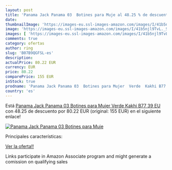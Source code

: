 ```yaml
---
layout: post
title: 'Panama Jack Panama 03  Botines para Muje al 48.25 % de descuento'
date: 
thumbnailImage: 'https://images-eu.ssl-images-amazon.com/images/I/41b5njl9TvL._SL200_.jpg'
image: 'https://images-eu.ssl-images-amazon.com/images/I/41b5njl9TvL._SL200_.jpg'
images: [ 'https://images-eu.ssl-images-amazon.com/images/I/41b5njl9TvL._SL200_.jpg' ]
comments: true
category: ofertas
author: ring
slug: 'B07B9QGFSL-es'
description:
actualPrice: 80.22 EUR
currency: EUR
price: 80.22
comparePrice: 155 EUR
inStock: true
prodname: 'Panama Jack Panama 03  Botines para Mujer  Verde  Kakhi B77   39 EU'
country: 'es'
---
```


Está [Panama Jack Panama 03  Botines para Mujer  Verde  Kakhi B77   39 EU](https://www.amazon.es/dp/B07B9QGFSL/?tag=tolees-21) con 48.25 de descuento por 80.22 EUR (original: 155 EUR) en el siguiente enlace!

[![Panama Jack Panama 03  Botines para Muje](https://images-eu.ssl-images-amazon.com/images/I/41b5njl9TvL._SL200_.jpg)](https://www.amazon.es/dp/B07B9QGFSL/?tag=tolees-21)

Principales características:


[Ver la oferta!!](https://www.amazon.es/dp/B07B9QGFSL/?tag=tolees-21)

Links participate in Amazon Associate program and might generate a comission on qualifying sales


